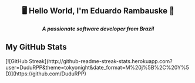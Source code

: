<h2 align="center">🖥️ Hello World, I'm Eduardo Rambauske 👋</h1>
<h5 align="center">A passionate software developer from Brazil</h5>


<h2> My GitHub Stats</h2>
[![GitHub Streak](http://github-readme-streak-stats.herokuapp.com?user=DuduRPP&theme=tokyonight&date_format=M%20j%5B%2C%20Y%5D)](https://github.com/DuduRPP)
